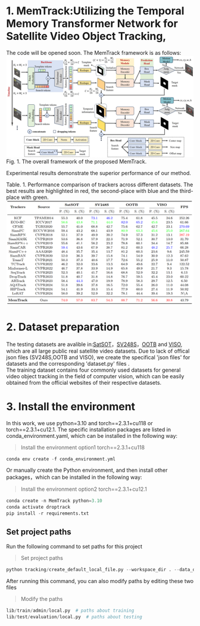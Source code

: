 # 1. MemTrack:Utilizing the Temporal Memory Transformer Network for Satellite Video Object Tracking,
The code will be opened soon. The MemTrack framework is as follows:
![image](framework.jpg)
Fig. 1. The overall framework of the proposed MemTrack.  <br>

Experimental results demonstrate the superior performance of our method. <br>

Table. 1. Performance comparison of trackers across different datasets. The best results are highlighted in red, the second-place with blue and the third-place with green.
![image](table_result.png)

# 2. Dataset preparation
The testing datasets are avalible in:[SatSOT](http://www.csu.cas.cn/gb/kybm/sjlyzx/gcxx_sjj/sjj_wxxl/202106/t20210607_6080256.html)，[SV248S](https://github.com/xdai-dlgvv/SV248S)，[OOTB](https://github.com/YZCU/OOTB) and [VISO](https://github.com/QingyongHu/VISO), which are all large public real satellite video datasets. Due to lack of offical json files (SV248S,OOTB and VISO), we create the specifical 'json files' for datasets and the corresponding 'dataset.py' files . <br>
The training dataset contains four commonly used datasets for general video object tracking in the field of computer vision, which can be easily obtained from the official websites of their respective datasets.

# 3. Install the environment
In this work, we use python=3.10 and torch==2.3.1+cu118 or torch==2.3.1+cu12.1. The specific installation packages are listed in conda_environment.yaml, which can be installed in the following way:
> Install the environment option1 torch==2.3.1+cu118
```python 
conda env create -f conda_environment.yml
```
Or manually create the Python environment, and then install other packages，which can be installed in the following way:
> Install the environment option2 torch==2.3.1+cu12.1
```python 
conda create -n MemTrack python=3.10
conda activate droptrack
pip install -r requirements.txt
```
## Set project paths
Run the following command to set paths for this project
> Set project paths
```python 
python tracking/create_default_local_file.py --workspace_dir . --data_dir ./data --save_dir ./output
```
After running this command, you can also modify paths by editing these two files
> Modify the paths
```python 
lib/train/admin/local.py  # paths about training
lib/test/evaluation/local.py  # paths about testing
```
